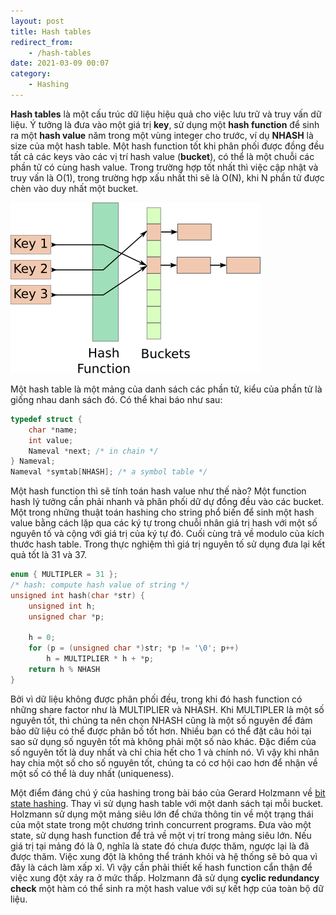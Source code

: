 ```yaml
---
layout: post
title: Hash tables
redirect_from:
    - /hash-tables
date: 2021-03-09 00:07
category:
    - Hashing
---
```

**Hash tables** là một cấu trúc dữ liệu hiệu quả cho việc lưu trữ và truy vấn dữ liệu.
Ý tưởng là đưa vào một giá trị **key**, sử dụng một **hash function** để sinh ra một **hash value**
năm trong một vùng integer cho trước, ví dụ **NHASH** là size của một hash table. Một hash function
tốt khi phân phối được đồng đều tất cả các keys vào các vị trí hash value (**bucket**), có thể
là một chuỗi các phần tử có cùng hash value. Trong trường hợp tốt nhất thì việc cập nhật và truy vấn
là O(1), trong trường hợp xấu nhất thì sẽ là O(N), khi N phần tử được chèn vào duy nhất một bucket.

![Hash tables](/assets/images/hash-table.png)

Một hash table là một mảng của danh sách các phần tử, kiểu của phần tử là giống nhau danh sách đó.
Có thể khai báo như sau:

```c++
typedef struct {
    char *name;
    int value;
    Nameval *next; /* in chain */
} Nameval;
Nameval *symtab[NHASH]; /* a symbol table */
```

Một hash function thì sẽ tính toán hash value như thế nào? Một function hash lý tưởng cần phải
nhanh và phân phối dữ dự đồng đều vào các bucket. Một trong những thuật toán hashing cho string
phổ biến để sinh một hash value bằng cách lặp qua các ký tự trong chuỗi nhân giá trị hash với
một số nguyên tố và cộng với giá trị của ký tự đó. Cuối cùng trả về modulo của kích thước hash table.
Trong thực nghiệm thì giá trị nguyên tố sử dụng đưa lại kết quả tốt là 31 và 37.

```c++
enum { MULTIPLER = 31 };
/* hash: compute hash value of string */
unsigned int hash(char *str) {
    unsigned int h;
    unsigned char *p;

    h = 0;
    for (p = (unsigned char *)str; *p != '\0'; p++)
        h = MULTIPLIER * h + *p;
    return h % NHASH
}
```

Bởi vì dữ liệu không được phân phối đều, trong khi đó hash function có những share factor như là
MULTIPLIER và NHASH. Khi MULTIPLER là một số nguyên tốt, thì chúng ta nên chọn NHASH cũng là một
số nguyên để đảm bảo dữ liệu có thể được phân bố tốt hơn. Nhiều bạn có thể đặt câu hỏi tại sao sử
dụng số nguyên tốt mà không phải một số nào khác. Đặc điểm của số nguyên tốt là duy nhất và chỉ chia
hết cho 1 và chính nó. Vì vậy khi nhân hay chia một số cho số nguyên tốt, chúng ta có cơ hội cao
hơn để nhận về một số có thể là duy nhất (uniqueness).

Một điểm đáng chú ý của hashing trong bài báo của Gerard Holzmann về [bit state hashing](https://en.wikipedia.org/wiki/Bitstate_hashing).
Thay vì sử dụng hash table với một danh sách tại mỗi bucket. Holzmann sử dụng một mảng siêu lớn
để chứa thông tin về một trạng thái của một state trong một chương trình concurrent programs.
Đưa vào một state, sử dụng hash function để trả về một vị trí trong mảng siêu lớn. Nếu giá trị
tại mảng đó là 0, nghĩa là state đó chưa được thăm, ngược lại là đã được thăm. Việc xung đột
là không thể tránh khỏi và hệ thống sẽ bỏ qua vì đây là cách làm xấp xỉ. Vì vậy cần phải thiết
kế hash function cẩn thận để việc xung đột xảy ra ở mức thấp. Holzmann đã sử dụng **cyclic redundancy check**
một hàm có thể sinh ra một hash value với sự kết hợp của toàn bộ dữ liệu.
